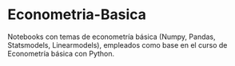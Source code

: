 # Econometria-Basica
Notebooks con temas de econometría básica (Numpy, Pandas, Statsmodels, Linearmodels), empleados como base en el curso de Econometría básica con Python.
